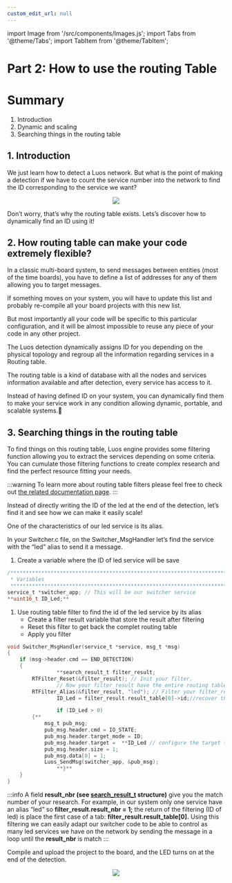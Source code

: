 ```yaml
---
custom_edit_url: null
---
```


import Image from '/src/components/Images.js';
import Tabs from '@theme/Tabs';
import TabItem from '@theme/TabItem';

# Part 2: How to use the routing Table

# Summary

1. Introduction
2. Dynamic and scaling
3. Searching things in the routing table

## 1. Introduction

We just learn how to detect a Luos network. But what is the point of making a detection if we have to count the service number into the network to find the ID corresponding to the service we want?

<div align="center">
  <img src ="https://media.giphy.com/media/z1GQ9t8FxipnG/giphy-downsized-large.gif" className="gif_tutorial"/>
</div>

Don’t worry, that’s why the routing table exists.
Lets’s discover how to dynamically find an ID using it!

## 2. How routing table can make your code extremely flexible?

In a classic multi-board system, to send messages between entities (most of the time boards), you have to define a list of addresses for any of them allowing you to target messages.

If something moves on your system, you will have to update this list and probably re-compile all your board projects with this new list.

But most importantly all your code will be specific to this particular configuration, and it will be almost impossible to reuse any piece of your code in any other project.

The Luos detection dynamically assigns ID for you depending on the physical topology and regroup all the information regarding services in a Routing table.

The routing table is a kind of database with all the nodes and services information available and after detection, every service has access to it.

Instead of having defined ID on your system, you can dynamically find them to make your service work in any condition allowing dynamic, portable, and scalable systems.🤯

## 3. Searching things in the routing table

To find things on this routing table, Luos engine provides some filtering function allowing you to extract the services depending on some criteria. You can cumulate those filtering functions to create complex research and find the perfect resource fitting your needs.

:::warning
To learn more about routing table filters please feel free to check out [the related documentation page](/docs/luos-technology/services/routing-table).
:::

Instead of directly writing the ID of the led at the end of the detection, let’s find it and see how we can make it easily scale!

One of the characteristics of our led service is its alias.

In your Switcher.c file, on the Switcher_MsgHandler let’s find the service with the “led” alias to send it a message.

1. Create a variable where the ID of led service will be save

```c
/*******************************************************************************
 * Variables
 ******************************************************************************/
service_t *switcher_app; // This will be our switcher service
**uint16_t ID_Led;**
```

1. Use routing table filter to find the id of the led service by its alias
   - Create a filter result variable that store the result after filtering
   - Reset this filter to get back the complet routing table
   - Apply you filter

```c
void Switcher_MsgHandler(service_t *service, msg_t *msg)
{
    if (msg->header.cmd == END_DETECTION)
    {
				**search_result_t filter_result;
        RTFilter_Reset(&filter_result); // Init your filter.
				// Now your filter_result have the entire routing table. #nofilter ;)
        RTFilter_Alias(&filter_result, "led"); // Filter your filter_result only keep the services with the alias "led"
				ID_Led = filter_result.result_table[0]->id;//recover the first service ID with alias "led"

				if (ID_Led > 0)
        {**
	        msg_t pub_msg;
	        pub_msg.header.cmd = IO_STATE;
	        pub_msg.header.target_mode = ID;
	        pub_msg.header.target =  **ID_Led // configure the target to be our led service ID**
	        pub_msg.header.size = 1;
	        pub_msg.data[0] = 1;
	        Luos_SendMsg(switcher_app, &pub_msg);
				**}**
    }
}
```

:::info
A field **result_nbr (**see **[search_result_t](/docs/luos-technology/services/routing-table)** structure**)** give you the match number of your research.
For example, in our system only one service have an alias “led” so **filter_result.result_nbr = 1;** the return of the filtering (ID of led) is place the first case of a tab: **filter_result.result_table[0].**
Using this filtering we can easily adapt our switcher code to be able to control as many led services we have on the network by sending the message in a loop until the **result_nbr** is match
:::

Compile and upload the project to the board, and the LED turns on at the end of the detection.

<div align="center">
  <img src ="https://media.giphy.com/media/zcCGBRQshGdt6/giphy.gif" className="gif_tutorial"/>
</div>
